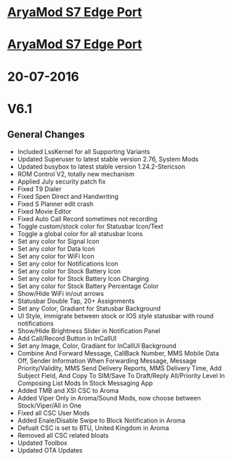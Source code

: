 
# [AryaMod S7 Edge Port](http://forum.xda-developers.com/galaxy-note-3/development/rom-aryamod-v1-3-tw-lollipop-5-1-1-t3326976)


# [AryaMod S7 Edge Port](http://forum.xda-developers.com/galaxy-note-3/development/rom-aryamod-v1-3-tw-lollipop-5-1-1-t3326976)

# 20-07-2016 
# V6.1
## General Changes
  - Included LssKernel for all Supporting Variants
  - Updated Superuser to latest stable version 2.76, System Mods
  - Updated busybox to latest stable version 1.24.2-Stericson
  - ROM Control V2, totally new mechanism
  - Applied July security patch fix
  - Fixed T9 Dialer
  - Fixed Spen Direct and Handwriting
  - Fixed S Planner edit crash
  - Fixed Movie Editor
  - Fixed Auto Call Record sometimes not recording
  - Toggle custom/stock color for Statusbar Icon/Text
  - Toggle a global color for all statusbar Icons
  - Set any color for Signal Icon
  - Set any color for Data Icon
  - Set any color for WiFi Icon
  - Set any color for Notifications Icon
  - Set any color for Stock Battery Icon
  - Set any color for Stock Battery Icon Charging
  - Set any color for Stock Battery Percentage Color
  - Show/Hide WiFi in/out arrows
  - Statusbar Double Tap, 20+ Assignments
  - Set any Color, Gradiant for Statusbar Background
  - UI Style, immigrate between stock or IOS style statusbar with round notifications
  - Show/Hide Brightness Slider in Notification Panel
  - Add Call/Record Button in InCallUI
  - Set any Image, Color, Gradiant for InCallUI Background
  - Combine And Forward Message, CallBack Number, MMS Mobile Data Off, Sender Information When Forwarding Message, Message Priority/Validity, MMS Send Delivery Reports, MMS Delivery Time, Add Subject Field, And Copy To SIM/Save To Draft/Reply All/Priority Level In Composing List Mods In Stock Messaging App
  - Added TMB and XSI CSC to Aroma
  - Added Viper Only in Aroma/Sound Mods, now choose between Stock/Viper/All in One
  - Fixed all CSC User Mods
  - Added Enale/Disable Swipe to Block Notification in Aroma
  - Defualt CSC is set to BTU, United Kingdom in Aroma
  - Removed all CSC related bloats
  - Updated Toolbox
  - Updated OTA Updates

